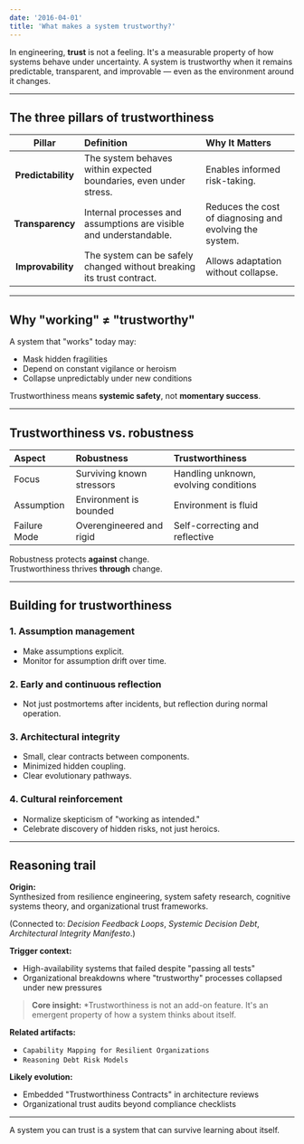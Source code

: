 ```yaml
---
date: '2016-04-01'
title: 'What makes a system trustworthy?'
---
```


In engineering, **trust** is not a feeling. It's a measurable property of how systems behave under uncertainty.
A system is trustworthy when it remains predictable, transparent, and improvable — even as the environment around it changes.

---

## The three pillars of trustworthiness

| Pillar | Definition | Why It Matters |
|:------:|:------------|:---------------|
| **Predictability** | The system behaves within expected boundaries, even under stress. | Enables informed risk-taking. |
| **Transparency** | Internal processes and assumptions are visible and understandable. | Reduces the cost of diagnosing and evolving the system. |
| **Improvability** | The system can be safely changed without breaking its trust contract. | Allows adaptation without collapse. |

---

## Why "working" ≠ "trustworthy"

A system that "works" today may:

- Mask hidden fragilities
- Depend on constant vigilance or heroism
- Collapse unpredictably under new conditions

Trustworthiness means **systemic safety**, not **momentary success**.

---

## Trustworthiness vs. robustness

| Aspect | Robustness | Trustworthiness |
|:-------|:-----------|:----------------|
| Focus | Surviving known stressors | Handling unknown, evolving conditions |
| Assumption | Environment is bounded | Environment is fluid |
| Failure Mode | Overengineered and rigid | Self-correcting and reflective |

Robustness protects **against** change.  
Trustworthiness thrives **through** change.

---

## Building for trustworthiness

### 1. **Assumption management**

- Make assumptions explicit.
- Monitor for assumption drift over time.

### 2. **Early and continuous reflection**

- Not just postmortems after incidents, but reflection during normal operation.

### 3. **Architectural integrity**

- Small, clear contracts between components.
- Minimized hidden coupling.
- Clear evolutionary pathways.

### 4. **Cultural reinforcement**

- Normalize skepticism of "working as intended."
- Celebrate discovery of hidden risks, not just heroics.

---

## Reasoning trail

**Origin:**  
Synthesized from resilience engineering, system safety research, cognitive systems theory, and organizational trust frameworks.

(Connected to: *Decision Feedback Loops*, *Systemic Decision Debt*, *Architectural Integrity Manifesto*.)

**Trigger context:**  
- High-availability systems that failed despite "passing all tests"
- Organizational breakdowns where "trustworthy" processes collapsed under new pressures

> **Core insight:** *Trustworthiness is not an add-on feature. It's an emergent property of how a system thinks about itself.

**Related artifacts:**  
- `Capability Mapping for Resilient Organizations`  
- `Reasoning Debt Risk Models`

**Likely evolution:**  
- Embedded "Trustworthiness Contracts" in architecture reviews  
- Organizational trust audits beyond compliance checklists

---

A system you can trust is a system that can survive learning about itself.
